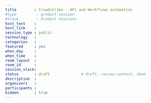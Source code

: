 ```yaml
---
title        : Crowdstrike - API and Workflows automation
#type         : product-session
#track        : Product Sessions
host_text    :
host_link    :
session_type : public
technology   :
categories   :
featured     : yes
when_day     :
when_time    :
room_layout  :
room_id      :
session_slack:
status       : draft              # draft, review-content, done
description  :
organizers   :
participants :
hidden       : true
---
```


